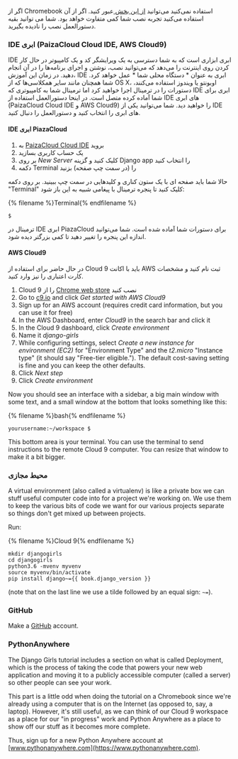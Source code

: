 اگر از Chromebook استفاده نمی‌کنید می‌توانید [از این بخش ](http://tutorial.djangogirls.org/en/installation/#install-python) عبور کنید. اگر از آن استفاده می‌کنید تجربه نصب شما کمی متفاوت خواهد بود. شما می توانید بقیه دستورالعمل نصب را نادیده بگیرید.

### IDE ابری (PaizaCloud Cloud IDE, AWS Cloud9)

IDE ابری ابزاری است که به شما دسترسی به یک ویرایشگر کد و یک کامپیوتر در حال کار کردن روی اینترنت را می‌دهد که می‌توانید نصب، نوشتن و اجرای برنامه‌ها را در آن انجام دهید. در زمان این آموزش، IDE ابری به عنوان * دستگاه محلی شما * عمل خواهد کرد. شما همچنان مانند سایر همکلاسی‌ها که از OS X، اوبونتو یا ویندوز استفاده می‌کنند، دستورات را در ترمینال اجرا خواهید کرد اما ترمینال شما به کامپیوتری که IDE ابری برای شما آماده کرده متصل است. در اینحا دستورالعمل استفاده از IDE های ابری (PaizaCloud Cloud IDE و AWS Cloud9) را خواهید دید. شما می‌توانید یکی از IDE های ابری را انتخاب کنید و دستورالعمل را دنبال کنید.

#### IDE ابری PiazaCloud

1. به [PaizaCloud Cloud IDE](https://paiza.cloud/) بروید
2. یک حساب کاربری بسازید
3. بر روی *New Server* کلیک کنید و گزینه Django app را انتخاب کنید
4. دکمه Terminal را (در سمت چپ صفحه) بزنید

حالا شما باید صفحه ای با یک ستون کناری و کلیدهایی در سمت چپ ببینید. بر روی دکمه "Terminal" کلیک کنید تا پنجره ترمینال با پیغامی شبیه به این باز شود:

{% filename %}Terminal{% endfilename %}

    $
    

ترمینال در IDE ابری PiazaCloud برای دستورات شما آماده شده است. شما می‌توانید اندازه این پنجره را تغییر دهید تا کمی بزرگتر دیده شود.

#### AWS Cloud9

در حال حاضر برای استفاده از Cloud 9 باید با اکانت AWS ثبت نام کنید و مشخصات کارت اعتباری را نیز وارد کنید.

1. Cloud 9 را از [Chrome web store](https://chrome.google.com/webstore/detail/cloud9/nbdmccoknlfggadpfkmcpnamfnbkmkcp) نصب کنید
2. Go to [c9.io](https://c9.io) and click *Get started with AWS Cloud9*
3. Sign up for an AWS account (requires credit card information, but you can use it for free)
4. In the AWS Dashboard, enter *Cloud9* in the search bar and click it
5. In the Cloud 9 dashboard, click *Create environment*
6. Name it *django-girls*
7. While configuring settings, select *Create a new instance for environment (EC2)* for "Environment Type" and the *t2.micro* "Instance type" (it should say "Free-tier eligible."). The default cost-saving setting is fine and you can keep the other defaults.
8. Click *Next step*
9. Click *Create environment*

Now you should see an interface with a sidebar, a big main window with some text, and a small window at the bottom that looks something like this:

{% filename %}bash{% endfilename %}

    yourusername:~/workspace $
    

This bottom area is your terminal. You can use the terminal to send instructions to the remote Cloud 9 computer. You can resize that window to make it a bit bigger.

### محیط مجازی

A virtual environment (also called a virtualenv) is like a private box we can stuff useful computer code into for a project we're working on. We use them to keep the various bits of code we want for our various projects separate so things don't get mixed up between projects.

Run:

{% filename %}Cloud 9{% endfilename %}

    mkdir djangogirls
    cd djangogirls
    python3.6 -mvenv myvenv
    source myvenv/bin/activate
    pip install django~={{ book.django_version }}
    

(note that on the last line we use a tilde followed by an equal sign: `~=`).

### GitHub

Make a [GitHub](https://github.com) account.

### PythonAnywhere

The Django Girls tutorial includes a section on what is called Deployment, which is the process of taking the code that powers your new web application and moving it to a publicly accessible computer (called a server) so other people can see your work.

This part is a little odd when doing the tutorial on a Chromebook since we're already using a computer that is on the Internet (as opposed to, say, a laptop). However, it's still useful, as we can think of our Cloud 9 workspace as a place for our "in progress" work and Python Anywhere as a place to show off our stuff as it becomes more complete.

Thus, sign up for a new Python Anywhere account at [www.pythonanywhere.com](https://www.pythonanywhere.com).